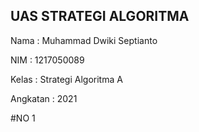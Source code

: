 ## UAS STRATEGI ALGORITMA 

Nama        : Muhammad Dwiki Septianto


NIM         : 1217050089


Kelas       : Strategi Algoritma A


Angkatan    : 2021


#NO 1


